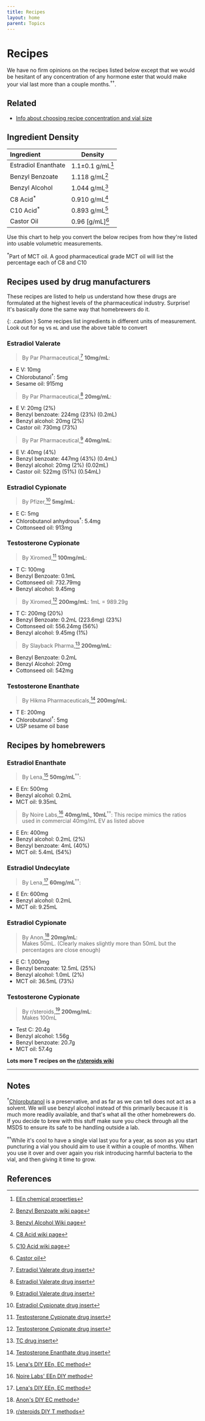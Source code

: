 ```yaml
---
title: Recipes
layout: home
parent: Topics
---
```


# Recipes

We have no firm opinions on the recipes listed below except that we would be hesitant of any concentration of any hormone ester that would make your vial last more than a couple months.<sup>††</sup>.

## Related

* [Info about choosing recipe concentration and vial size]

## Ingredient Density

| Ingredient           | Density                   |
|:---------------------|---------------------------|
| Estradiol Enanthate  | 1.1±0.1 g/mL[^13] |
| Benzyl Benzoate      | 1.118 g/mL[^9]    |
| Benzyl Alcohol       | 1.044 g/mL[^10]   |
| C8 Acid<sup>*</sup>  | 0.910 g/mL[^11]   |
| C10 Acid<sup>*</sup> | 0.893 g/mL[^12]   |
| Castor Oil           | 0.96 [g/mL][^14]  |

Use this chart to help you convert the below recipes from how they're listed into usable volumetric measurements.

<sup>*</sup>Part of MCT oil. A good pharmaceutical grade MCT oil will list the percentage each of C8 and C10

## Recipes used by drug manufacturers

These recipes are listed to help us understand how these drugs are formulated at the highest levels of the pharmaceutical industry. Surprise! It's basically done the same way that homebrewers do it.

{: .caution }
Some recipes list ingredients in different units of measurement. Look out for `mg` vs `mL` and use the above table to convert

### **Estradiol Valerate**

> By Par Pharmaceutical,[^1] **10mg/mL**:
* E V: 10mg
* Chlorobutanol<sup>†</sup>: 5mg
* Sesame oil: 915mg

> By Par Pharmaceutical,[^1] **20mg/mL**:
* E V: 20mg (2%)
* Benzyl benzoate: 224mg (23%) (0.2mL)
* Benzyl alcohol: 20mg (2%)
* Castor oil: 730mg (73%)

> By Par Pharmaceutical,[^1] **40mg/mL**:
* E V: 40mg (4%)
* Benzyl benzoate: 447mg (43%) (0.4mL) 
* Benzyl alcohol: 20mg (2%) (0.02mL) 
* Castor oil: 522mg (51%) (0.54mL)

### **Estradiol Cypionate**

> By Pfizer,[^2] **5mg/mL**:
* E C: 5mg
* Chlorobutanol anhydrous<sup>†</sup>: 5.4mg
* Cottonseed oil: 913mg

### **Testosterone Cypionate**

> By Xiromed,[^3] **100mg/mL**:
* T C: 100mg
* Benzyl Benzoate: 0.1mL
* Cottonseed oil: 732.79mg
* Benzyl alcohol: 9.45mg

> By Xiromed,[^3] **200mg/mL**:
> 1mL = 989.29g
* T C: 200mg (20%)
* Benzyl Benzoate: 0.2mL (223.6mg) (23%)
* Cottonseed oil: 556.24mg (56%)
* Benzyl alcohol: 9.45mg (1%)

> By Slayback Pharma,[^15] **200mg/mL**:
* Benzyl Benzoate: 0.2mL
* Benzyl Alcohol: 20mg
* Cottonseed oil: 542mg

### **Testosterone Enanthate**

> By Hikma Pharmaceuticals,[^4] **200mg/mL**:
* T E: 200mg
* Chlorobutanol<sup>†</sup>: 5mg
* USP sesame oil base

## Recipes by homebrewers

### **Estradiol Enanthate**

> By Lena,[^5] **50mg/mL**<sup>††</sup>:
* E En: 500mg
* Benzyl alcohol: 0.2mL
* MCT oil: 9.35mL

> By Noire Labs,[^6] **40mg/mL, 10mL**<sup>††</sup>:
> This recipe mimics the ratios used in commercial 40mg/mL EV as listed above
* E En: 400mg
* Benzyl alcohol: 0.2mL (2%)
* Benzyl benzoate: 4mL (40%)
* MCT oil: 5.4mL (54%)

### **Estradiol Undecylate**

> By Lena,[^5] **60mg/mL**<sup>††</sup>:
* E En: 600mg
* Benzyl alcohol: 0.2mL
* MCT oil: 9.25mL

### **Estradiol Cypionate**

> By Anon,[^7] **20mg/mL**:  
> Makes 50mL. (Clearly makes slightly more than 50mL but the percentages are close enough)
* E C: 1,000mg
* Benzyl benzoate: 12.5mL (25%)
* Benzyl alcohol: 1.0mL (2%)
* MCT oil: 36.5mL (73%)


### **Testosterone Cypionate**

> By r/steroids,[^8] **200mg/mL**:  
> Makes 100mL
* Test C: 20.4g
* Benzyl alcohol: 1.56g
* Benzyl benzoate: 20.7g
* MCT oil: 57.4g

**Lots more T recipes on the [r/steroids wiki](https://www.reddit.com/r/steroids/wiki/homebrew/list/#wiki_testosterone)**

---

## Notes

<sup>†</sup>[Chlorobutanol](https://en.wikipedia.org/wiki/Chlorobutanol) is a preservative, and as far as we can tell does not act as a solvent. We will use benzyl alcohol instead of this primarily because it is much more readily available, and that's what all the other homebrewers do. If you decide to brew with this stuff make sure you check through all the MSDS to ensure its safe to be handling outside a lab. 

<sup>††</sup>While it's cool to have a single vial last you for a year, as soon as you start puncturing a vial you should aim to use it within a couple of months. When you use it over and over again you risk introducing harmful bacteria to the vial, and then giving it time to grow.

## References

[^1]: [Estradiol Valerate drug insert](https://www.accessdata.fda.gov/drugsatfda_docs/label/2022/009402Orig1s060lbl.pdf)

[^2]: [Estradiol Cypionate drug insert](https://www.drugs.com/pro/depo-estradiol.html)

[^3]: [Testosterone Cypionate drug insert](https://www.drugs.com/pro/testosterone-cypionate.html)

[^4]: [Testosterone Enanthate drug insert](https://www.drugs.com/pro/testosterone-enanthate.html)

[^5]: [Lena's DIY EEn, EC method](https://groups.io/g/MTFHRT/wiki/29602#Mix)

[^6]: [Noire Labs' EEn DIY method](https://noirelabs.net/diy-estradiol-guide#mixing)

[^7]: [Anon's DIY EC method](https://files.catbox.moe/ax9efj.pdf)

[^8]: [r/steroids DIY T methods](https://www.reddit.com/r/steroids/wiki/homebrew/list/#wiki_testosterone)

[^9]: [Benzyl Benzoate wiki page](https://en.wikipedia.org/wiki/Benzyl_benzoate)

[^10]: [Benzyl Alcohol Wiki page](https://en.wikipedia.org/wiki/Benzyl_alcohol)

[^11]: [C8 Acid wiki page](https://en.wikipedia.org/wiki/Caprylic_acid)

[^12]: [C10 Acid wiki page](https://en.wikipedia.org/wiki/Capric_acid)

[^13]: [EEn chemical properties](https://www.chemspider.com/Chemical-Structure.19815.html)

[^14]: [Castor oil](https://pubchem.ncbi.nlm.nih.gov/compound/Castor-oil#section=Density)

[^15]: [TC drug insert](https://www.accessdata.fda.gov/drugsatfda_docs/label/2022/216318s000lbl.pdf)

[Info about choosing recipe concentration and vial size]: /topics/vial_size_concentration
